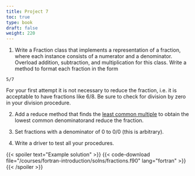 ```yaml
---
title: Project 7
toc: true
type: book
draft: false
weight: 220
---
```


1. Write a Fraction class that implements a representation of a fraction, where each instance consists of a numerator and a denominator. Overload addition, subtraction, and multiplication for this class.  Write a method to format each fraction in the form
```no-highlight
5/7
```
For your first attempt it is not necessary to reduce the fraction, i.e. it is acceptable to have fractions like 6/8. Be sure to check for division by zero in your division procedure.

2. Add a reduce method that finds the [least common multiple](https://en.wikipedia.org/wiki/Least_common_multiple) to obtain the lowest common denominatorand reduce the fraction.

3. Set fractions with a denominator of 0 to 0/0 (this is arbitrary).

4. Write a driver to test all your procedures.

{{< spoiler text="Example solution" >}}
{{< code-download file="/courses/fortran-introduction/solns/fractions.f90" lang="fortran" >}}
{{< /spoiler >}}

